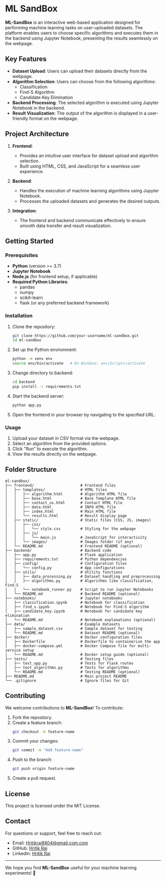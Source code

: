 # ML SandBox

**ML-SandBox** is an interactive web-based application designed for performing machine learning tasks on user-uploaded datasets. The platform enables users to choose specific algorithms and executes them in the backend using Jupyter Notebook, presenting the results seamlessly on the webpage.

## Key Features

- **Dataset Upload**: Users can upload their datasets directly from the webpage.
- **Algorithm Selection**: Users can choose from the following algorithms:
  - Classification
  - Find-S Algorithm
  - Candidate Key Elimination
- **Backend Processing**: The selected algorithm is executed using Jupyter Notebook in the backend.
- **Result Visualization**: The output of the algorithm is displayed in a user-friendly format on the webpage.

## Project Architecture

1. **Frontend**:
   - Provides an intuitive user interface for dataset upload and algorithm selection.
   - Built using HTML, CSS, and JavaScript for a seamless user experience.

2. **Backend**:
   - Handles the execution of machine learning algorithms using Jupyter Notebook.
   - Processes the uploaded datasets and generates the desired outputs.

3. **Integration**:
   - The frontend and backend communicate effectively to ensure smooth data transfer and result visualization.

## Getting Started

### Prerequisites

- **Python** (version >= 3.7)
- **Jupyter Notebook**
- **Node.js** (for frontend setup, if applicable)
- **Required Python Libraries**:
  - pandas
  - numpy
  - scikit-learn
  - flask (or any preferred backend framework)

### Installation

1. Clone the repository:
   ```bash
   git clone https://github.com/your-username/ml-sandbox.git
   cd ml-sandbox
   ```

2. Set up the Python environment:
   ```bash
   python -m venv env
   source env/bin/activate   # On Windows: env\Scripts\activate
   ```

3. Change directory to backend:
   ```bash
   cd backend
   pip install -r requirements.txt
   ```

4. Start the backend server:
   ```bash
   python app.py
   ```

5. Open the frontend in your browser by navigating to the specified URL.

### Usage

1. Upload your dataset in CSV format via the webpage.
2. Select an algorithm from the provided options.
3. Click "Run" to execute the algorithm.
4. View the results directly on the webpage.

## Folder Structure

```
ml-sandbox/
├── frontend/                     # Frontend files
│   ├── templates/                # HTML files
│   │   ├── algorithm.html        # Algorithm HTML file
│   │   ├── base.html             # Base Template HTML file
│   │   ├── contact_us.html       # Contact HTML file
│   │   ├── data.html             # INFO HTML file
│   │   ├── index.html            # Main HTML file
│   │   └── results.html          # Result display page
│   ├── static/                   # Static files (CSS, JS, images)
│   │   ├── css/
│   │   │   └── style.css         # Styling for the webpage
│   │   ├── js/
│   │   │   └── main.js           # JavaScript for interactivity
│   │   └── images/               # Images folder (if any)
│   └── README.md                 # Frontend README (optional)
├── backend/                      # Backend code
│   ├── app.py                    # Flask application
│   ├── requirements.txt          # Python dependencies
│   ├── config/                   # Configuration files
│   │   └── config.py             # App configurations
│   ├── utils/                    # Utility functions
│   │   ├── data_processing.py    # Dataset handling and preprocessing
│   │   ├── algorithms.py         # Algorithms like classification, Find-S
│   │   └── notebook_runner.py    # Script to run Jupyter Notebooks
│   └── README.md                 # Backend README (optional)
├── notebooks/                    # Jupyter notebooks
│   ├── classification.ipynb      # Notebook for classification
│   ├── find_s.ipynb              # Notebook for Find-S algorithm
│   ├── candidate_key.ipynb       # Notebook for candidate key elimination
│   └── README.md                 # Notebook explanations (optional)
├── data/                         # Example datasets
│   ├── sample_dataset.csv        # Sample dataset for testing
│   └── README.md                 # Dataset README (optional)
├── docker/                       # Docker configuration files
│   ├── Dockerfile                # Dockerfile to containerize the app
│   ├── docker-compose.yml        # Docker Compose file for multi-service setup
│   └── README.md                 # Docker setup guide (optional)
├── tests/                        # Testing files
│   ├── test_app.py               # Tests for Flask routes
│   ├── test_algorithms.py        # Tests for algorithms
│   └── README.md                 # Testing README (optional)
├── README.md                     # Main project README
└── .gitignore                    # Ignore files for Git

```

## Contributing

We welcome contributions to **ML-SandBox**! To contribute:

1. Fork the repository.
2. Create a feature branch:
   ```bash
   git checkout -b feature-name
   ```
3. Commit your changes:
   ```bash
   git commit -m "Add feature-name"
   ```
4. Push to the branch:
   ```bash
   git push origin feature-name
   ```
5. Create a pull request.

## License

This project is licensed under the MIT License.

## Contact

For questions or support, feel free to reach out:
- Email: Hritikraj8804@gmail.com.com
- GitHub: [Hritik Raj](https://github.com/Hritikraj8804)
- Linkedin: [Hritik Raj](https://www.linkedin.com/in/hritik-raj-8804hr/)
  
---

We hope you find **ML-SandBox** useful for your machine learning experiments! 🚀
